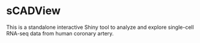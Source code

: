 # sCADView
This is a standalone interactive Shiny tool to analyze and explore single-cell RNA-seq data from human coronary artery.
